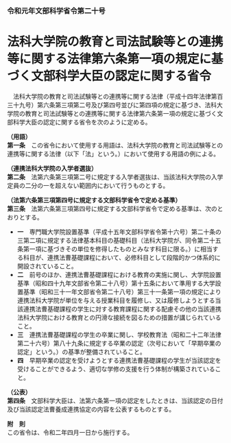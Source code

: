 ### 令和元年文部科学省令第二十号  
# 法科大学院の教育と司法試験等との連携等に関する法律第六条第一項の規定に基づく文部科学大臣の認定に関する省令  
　法科大学院の教育と司法試験等との連携等に関する法律（平成十四年法律第百三十九号）第六条第三項第二号及び第四号並びに第四項の規定に基づき、法科大学院の教育と司法試験等との連携等に関する法律第六条第一項の規定に基づく文部科学大臣の認定に関する省令を次のように定める。  
  
**（用語）**  
**第一条**　この省令において使用する用語は、法科大学院の教育と司法試験等との連携等に関する法律（以下「法」という。）において使用する用語の例による。  
  
**（連携法科大学院の入学者選抜）**  
**第二条**　法第六条第三項第二号に規定する入学者選抜は、当該法科大学院の入学定員の二分の一を超えない範囲内において行うものとする。  
  
**（法第六条第三項第四号に規定する文部科学省令で定める基準）**  
**第三条**　法第六条第三項第四号に規定する文部科学省令で定める基準は、次のとおりとする。  
* **一**　専門職大学院設置基準（平成十五年文部科学省令第十六号）第二十条の三第二項に規定する法律基本科目の基礎科目（法科大学院が、同令第二十五条第一項に基づきその単位を修得したものとみなす科目に限る。）に相当する科目が、連携法曹基礎課程において、必修科目として段階的かつ体系的に開設されていること。  
* **二**　前号のほか、連携法曹基礎課程における教育の実施に関し、大学院設置基準（昭和四十九年文部省令第二十八号）第十五条において準用する大学設置基準（昭和三十一年文部省令第二十八号）第三十一条第一項の規定により連携法科大学院が単位を与える授業科目を履修し、又は履修しようとする当該連携法曹基礎課程の学生に対する教育課程に関する配慮その他の当該連携法科大学院における教育との円滑な接続を図るための措置が講じられていること。  
* **三**　連携法曹基礎課程の学生の卒業に関し、学校教育法（昭和二十二年法律第二十六号）第八十九条に規定する卒業の認定（次号において「早期卒業の認定」という。）の基準が整備されていること。  
* **四**　早期卒業の認定を受けようとする連携法曹基礎課程の学生が当該認定を受けることができるよう、適切な学修の支援を行う体制が構築されていること。  
  
**（公表）**  
**第四条**　文部科学大臣は、法第六条第一項の認定をしたときは、当該認定の日付及び当該認定法曹養成連携協定の内容を公表するものとする。  
  
**附　則**  
この省令は、令和二年四月一日から施行する。  
  
